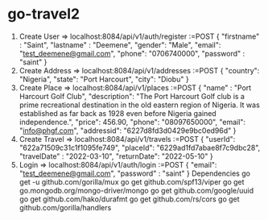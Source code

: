 # go-travel2
1. Create User => localhost:8084/api/v1/auth/register :=POST
	{
	  "firstname" : "Saint",
 	  "lastname" : "Deemene",
 	  "gender": "Male",
  	  "email": "test_deemene@gmail.com",
 	  "phone": "0706740000",
 	  "password" : "saint"
	}
2. Create Address => localhost:8084/api/v1/addresses :=POST
	{
    	  "country": "Nigeria",
    	  "state": "Port Harcourt",
    	  "city": "Diobu"
	}
3. Create Place => localhost:8084/api/v1/places  :=POST
	{
	  "name" : "Port Harcourt Golf Club",
	  "description": "The Port Harcourt Golf club is a prime recreational destination in the old eastern region of Nigeria. It was established as far back as 1928 even before Nigeria gained independence.",
	  "price": 456.90,
	  "phone": "08097650000",
	  "email": "info@phgf.com",
	  "addressid": "6227d8fd3d0429e9bc0ed96d"
	}
4. Create Travel => localhost:8084/api/v1/travels :=POST
	{
 	  "userId": "622a71509c31c1f1095fe749",
	  "placeId": "6229ad1fd7abae8f7c9dbc28",
    "travelDate" : "2022-03-10",
	  "returnDate": "2022-05-10"
	}
5. Login => localhost:8084/api/v1/auth/login :=POST
	{
 	  "email": "test_deemene@gmail.com",
 	  "password" : "saint"
	}
Dependencies
go get -u github.com/gorilla/mux
go get github.com/spf13/viper
go get go.mongodb.org/mongo-driver/mongo
go get github.com/google/uuid
go get github.com/hako/durafmt
go get github.com/rs/cors
go get github.com/gorilla/handlers
